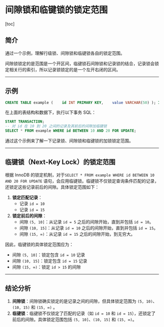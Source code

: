 # 间隙锁和临键锁的锁定范围

[toc]

## 简介

通过一个示例，理解行级锁、间隙锁和临键锁各自的锁定范围。

间隙锁锁定的是范围是一个开区间，临键锁石间隙锁和记录锁的结合，记录锁会锁定相关行的索引，所以记录锁锁定的是一个左开右闭的区间。

---

## 示例

~~~sql
CREATE TABLE example (    id INT PRIMARY KEY,    value VARCHAR(50) ); INSERT INTO example (id, value) VALUES (5, 'A'), (10, 'B'), (15, 'C'); 
~~~

在上面的表结构和数据下，执行以下事务 SQL：

~~~sql
START TRANSACTION; 
-- 对 id 在 10 到 20 之间的记录及其前后的间隙加临键锁 
SELECT * FROM example WHERE id BETWEEN 10 AND 20 FOR UPDATE; 
~~~

通过这个示例来了解一下记录锁、间隙锁和临键锁的加锁锁定范围。

---

## 临键锁（Next-Key Lock）的锁定范围

根据 InnoDB 的锁定机制，对于`SELECT * FROM example WHERE id BETWEEN 10 AND 20 FOR UPDATE` 语句，会应用临键锁。临键锁不仅锁定查询条件匹配的记录，还锁定这些记录前后的间隙。具体锁定范围如下：

1. **锁定匹配记录**：
   - 记录 `id = 10`
   - 记录 `id = 15`
2. **锁定前后的间隙**：
   - 间隙 `(5, 10]`：从记录 `id = 5` 之后的间隙开始，直到并包括 `id = 10`。
   - 间隙 `(10, 15]`：从记录 `id = 10` 之后的间隙开始，直到并包括 `id = 15`。
   - 间隙 `(15, ∞)`：从记录 `id = 15` 之后的间隙开始，到无穷大。

因此，临键锁的具体锁定范围应为：

- 间隙 `(5, 10]`：锁定包含 `id = 10` 记录
- 间隙 `(10, 15]`：锁定包含 `id = 15` 记录
- 间隙 `(15, ∞)`：锁定 `id > 15` 的间隙

---

## 结论分析

1. **间隙锁**：间隙锁确实锁定的是记录之间的间隙，但具体锁定范围为 `(5, 10)`、`(10, 15)` 和 `(15, ∞)` 。
2. **临键锁**：临键锁不仅锁定了匹配的记录（如 `id = 10` 和 `id = 15`），还锁定了前后的间隙。具体锁定范围包括 `(5, 10]`、`(10, 15]` 和 `(15, ∞)`。